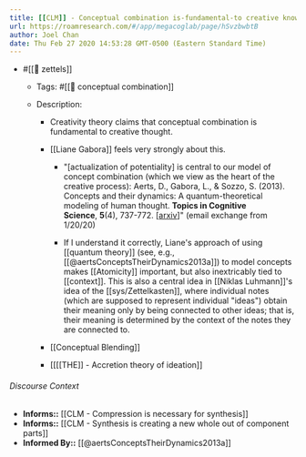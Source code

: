 ```yaml
---
title: [[CLM]] - Conceptual combination is-fundamental-to creative knowledge production
url: https://roamresearch.com/#/app/megacoglab/page/hSvzbwbtB
author: Joel Chan
date: Thu Feb 27 2020 14:53:28 GMT-0500 (Eastern Standard Time)
---
```


- #[[🌲 zettels]]

    - Tags: #[[🧱 conceptual combination]]

    - Description:

        - Creativity theory claims that conceptual combination is fundamental to creative thought.

        - [[Liane Gabora]] feels very strongly about this.

            - "[actualization of potentiality] is central to our model of concept combination (which we view as the heart of the creative process): Aerts, D., Gabora, L., & Sozzo, S. (2013). Concepts and their dynamics: A quantum-theoretical modeling of human thought. __Topics in Cognitive Science__, __5__(4), 737-772. [[arxiv](https://arxiv.org/abs/1206.1069)]" (email exchange from 1/20/20)

            - If I understand it correctly, Liane's approach of using [[quantum theory]] (see, e.g., [[@aertsConceptsTheirDynamics2013a]]) to model concepts makes [[Atomicity]] important, but also inextricably tied to [[context]]. This is also a central idea in [[Niklas Luhmann]]'s idea of the [[sys/Zettelkasten]], where individual notes (which are supposed to represent individual "ideas") obtain their meaning only by being connected to other ideas; that is, their meaning is determined by the context of the notes they are connected to.

        - [[Conceptual Blending]]

        - [[[[THE]] - Accretion theory of ideation]]

###### Discourse Context

- **Informs::** [[CLM - Compression is necessary for synthesis]]
- **Informs::** [[CLM - Synthesis is creating a new whole out of component parts]]
- **Informed By::** [[@aertsConceptsTheirDynamics2013a]]
